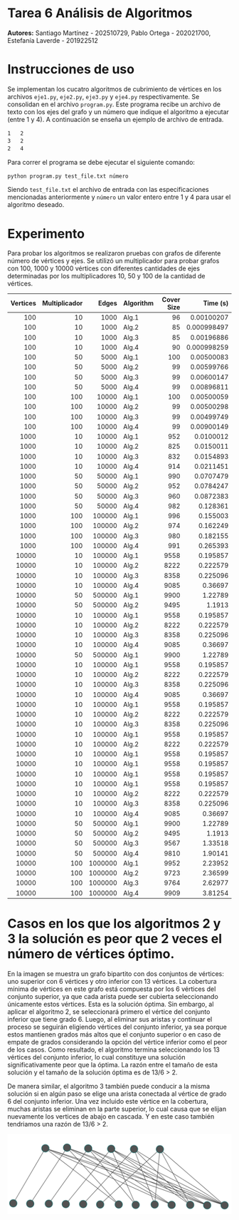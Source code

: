 # Tarea 6 Análisis de Algoritmos
**Autores:** Santiago Martínez - 202510729, Pablo Ortega - 202021700, Estefanía Laverde - 201922512

# Instrucciones de uso

Se implementan los cucatro algoritmos de cubrimiento de vértices en los archivos `eje1.py`, `eje2.py`, `eje3.py` y `eje4.py` respectivamente. Se consolidan en el archivo `program.py`. Este programa recibe un archivo de texto con los ejes del grafo y un número que indique el algoritmo a ejecutar (entre 1 y 4). A continuación se enseña un ejemplo de archivo de entrada.

```bash
1	2
3	2
2   4
```

Para correr el programa se debe ejecutar el siguiente comando:

```bash
python program.py test_file.txt número
```
Siendo `test_file.txt` el archivo de entrada con las especificaciones mencionadas anteriormente y `número` un valor entero entre 1 y 4 para usar el algoritmo deseado.

# Experimento
Para probar los algoritmos se realizaron pruebas con grafos de diferente número de vértices y ejes. Se utilizó un multiplicador para probar grafos con 100, 1000 y 10000 vértices con diferentes cantidades de ejes determinadas por los multiplicadores 10, 50 y 100 de la cantidad de vértices.

|   Vertices |   Multiplicador |   Edges | Algorithm   |   Cover Size |    Time (s) |
|-----------:|----------------:|--------:|:------------|-------------:|------------:|
|        100 |              10 |    1000 | Alg.1       |           96 | 0.00100207  |
|        100 |              10 |    1000 | Alg.2       |           85 | 0.000998497 |
|        100 |              10 |    1000 | Alg.3       |           85 | 0.00196886  |
|        100 |              10 |    1000 | Alg.4       |           90 | 0.000998259 |
|        100 |              50 |    5000 | Alg.1       |          100 | 0.00500083  |
|        100 |              50 |    5000 | Alg.2       |           99 | 0.00599766  |
|        100 |              50 |    5000 | Alg.3       |           99 | 0.00600147  |
|        100 |              50 |    5000 | Alg.4       |           99 | 0.00896811  |
|        100 |             100 |   10000 | Alg.1       |          100 | 0.00500059  |
|        100 |             100 |   10000 | Alg.2       |           99 | 0.00500298  |
|        100 |             100 |   10000 | Alg.3       |           99 | 0.00499749  |
|        100 |             100 |   10000 | Alg.4       |           99 | 0.00900149  |
|       1000 |              10 |   10000 | Alg.1       |          952 | 0.0100012   |
|       1000 |              10 |   10000 | Alg.2       |          825 | 0.0150011   |
|       1000 |              10 |   10000 | Alg.3       |          832 | 0.0154893   |
|       1000 |              10 |   10000 | Alg.4       |          914 | 0.0211451   |
|       1000 |              50 |   50000 | Alg.1       |          990 | 0.0707479   |
|       1000 |              50 |   50000 | Alg.2       |          952 | 0.0784247   |
|       1000 |              50 |   50000 | Alg.3       |          960 | 0.0872383   |
|       1000 |              50 |   50000 | Alg.4       |          982 | 0.128361    |
|       1000 |             100 |  100000 | Alg.1       |          996 | 0.155003    |
|       1000 |             100 |  100000 | Alg.2       |          974 | 0.162249    |
|       1000 |             100 |  100000 | Alg.3       |          980 | 0.182155    |
|       1000 |             100 |  100000 | Alg.4       |          991 | 0.265393    |
|      10000 |              10 |  100000 | Alg.1       |         9558 | 0.195857    |
|      10000 |              10 |  100000 | Alg.2       |         8222 | 0.222579    |
|      10000 |              10 |  100000 | Alg.3       |         8358 | 0.225096    |
|      10000 |              10 |  100000 | Alg.4       |         9085 | 0.36697     |
|      10000 |              50 |  500000 | Alg.1       |         9900 | 1.22789     |
|      10000 |              50 |  500000 | Alg.2       |         9495 | 1.1913      |
|      10000 |              10 |  100000 | Alg.1       |         9558 | 0.195857    |
|      10000 |              10 |  100000 | Alg.2       |         8222 | 0.222579    |
|      10000 |              10 |  100000 | Alg.3       |         8358 | 0.225096    |
|      10000 |              10 |  100000 | Alg.4       |         9085 | 0.36697     |
|      10000 |              50 |  500000 | Alg.1       |         9900 | 1.22789     |
|      10000 |              10 |  100000 | Alg.1       |         9558 | 0.195857    |
|      10000 |              10 |  100000 | Alg.2       |         8222 | 0.222579    |
|      10000 |              10 |  100000 | Alg.3       |         8358 | 0.225096    |
|      10000 |              10 |  100000 | Alg.4       |         9085 | 0.36697     |
|      10000 |              10 |  100000 | Alg.1       |         9558 | 0.195857    |
|      10000 |              10 |  100000 | Alg.2       |         8222 | 0.222579    |
|      10000 |              10 |  100000 | Alg.3       |         8358 | 0.225096    |
|      10000 |              10 |  100000 | Alg.1       |         9558 | 0.195857    |
|      10000 |              10 |  100000 | Alg.2       |         8222 | 0.222579    |
|      10000 |              10 |  100000 | Alg.1       |         9558 | 0.195857    |
|      10000 |              10 |  100000 | Alg.1       |         9558 | 0.195857    |
|      10000 |              10 |  100000 | Alg.1       |         9558 | 0.195857    |
|      10000 |              10 |  100000 | Alg.1       |         9558 | 0.195857    |
|      10000 |              10 |  100000 | Alg.2       |         8222 | 0.222579    |
|      10000 |              10 |  100000 | Alg.3       |         8358 | 0.225096    |
|      10000 |              10 |  100000 | Alg.4       |         9085 | 0.36697     |
|      10000 |              50 |  500000 | Alg.1       |         9900 | 1.22789     |
|      10000 |              50 |  500000 | Alg.2       |         9495 | 1.1913      |
|      10000 |              50 |  500000 | Alg.3       |         9567 | 1.33518     |
|      10000 |              50 |  500000 | Alg.4       |         9810 | 1.90141     |
|      10000 |             100 | 1000000 | Alg.1       |         9952 | 2.23952     |
|      10000 |             100 | 1000000 | Alg.2       |         9723 | 2.36599     |
|      10000 |             100 | 1000000 | Alg.3       |         9764 | 2.62977     |
|      10000 |             100 | 1000000 | Alg.4       |         9909 | 3.81254     |


# Casos en los que los algoritmos 2 y 3 la solución es peor que 2 veces el número de vértices óptimo.
En la imagen se muestra un grafo bipartito con dos conjuntos de vértices: uno superior con 6 vértices y otro inferior con 13 vértices. La cobertura mínima de vértices en este grafo está compuesta por los 6 vértices del conjunto superior, ya que cada arista puede ser cubierta seleccionando únicamente estos vértices. Esta es la solución óptima. Sin embargo, al aplicar el algoritmo 2, se seleccionará primero el vértice del conjunto inferior que tiene grado 6. Luego, al eliminar sus aristas y continuar el proceso se seguirán eligiendo vértices del conjunto inferior, ya sea porque estos mantienen grados más altos que el conjunto superior o en caso de empate de grados considerando la opción del vértice inferior como el peor de los casos. Como resultado, el algoritmo termina seleccionando los 13 vértices del conjunto inferior, lo cual constituye una solución significativamente peor que la óptima. La razón entre el tamaño de esta solución y el tamaño de la solución óptima es de 13/6 > 2.

De manera similar, el algoritmo 3 también puede conducir a la misma solución si en algún paso se elige una arista conectada al vértice de grado 6 del conjunto inferior. Una vez incluido este vértice en la cobertura, muchas aristas se eliminan en la parte superior, lo cual causa que se elijan nuevamente los vertices de abajo en cascada. Y en este caso también tendriamos una razón de 13/6 > 2.

![alt text](image-1.png)